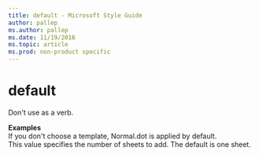 ```yaml
---
title: default - Microsoft Style Guide
author: pallep
ms.author: pallep
ms.date: 11/19/2016
ms.topic: article
ms.prod: non-product specific
---
```


# default

Don't use as a verb. 

**Examples**  
If you don't choose a template, Normal.dot is applied by default.  
This value specifies the number of sheets to add. The default is one sheet.
